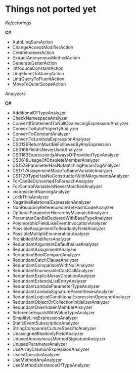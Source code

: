 ﻿Things not ported yet
=====================

*Refactorings*

**C#**

* AutoLinqSumAction
* ChangeAccessModifierAction
* CreateIndexerAction
* ExtractAnonymousMethodAction
* GenerateGetterAction
* IntroduceConstantAction
* LinqFluentToQueryAction
* LinqQueryToFluentAction
* MoveToOuterScopeAction

*Analyzers*

**C#**

* AdditionalOfTypeAnalyzer
* CheckNamespaceAnalyzer
* ConvertIfStatementToNullCoalescingExpressionAnalyzer
* ConvertToAutoPropertyAnalyzer
* ConvertToConstantAnalyzer
* ConvertToLambdaExpressionAnalyzer
* CS0126ReturnMustBeFollowedByAnyExpression
* CS0169FieldIsNeverUsedAnalyzer
* CS0183ExpressionIsAlwaysOfProvidedTypeAnalyzer
* CS0618UsageOfObsoleteMemberAnalyzer
* CS1573ParameterHasNoMatchingParamTagAnalyzer
* CS1717AssignmentMadeToSameVariableAnalyzer
* CS1729TypeHasNoConstructorWithNArgumentsAnalyzer
* ForCanBeConvertedToForeachAnalyzer
* ForControlVariableIsNeverModifiedAnalyzer
* InconsistentNamingAnalyzer
* LockThisAnalyzer
* NegativeRelationalExpressionAnalyzer
* NonReadonlyReferencedInGetHashCodeAnalyzer
* OptionalParameterHierarchyMismatchAnalyzer
* ParameterCanBeDeclaredWithBaseTypeAnalyzer
* PolymorphicFieldLikeEventInvocationAnalyzer
* PossibleAssignmentToReadonlyFieldAnalyzer
* PossibleMultipleEnumerationAnalyzer
* ProhibitedModifiersAnalyzer
* RedundantArgumentDefaultValueAnalyzer
* RedundantAssignmentAnalyzer
* RedundantBoolCompareAnalyzer
* RedundantCatchClauseAnalyzer
* RedundantComparisonWithNullAnalyzer
* RedundantEnumerableCastCallAnalyzer
* RedundantExplicitArrayCreationAnalyzer
* RedundantExtendsListEntryAnalyzer
* RedundantLambdaParameterTypeAnalyzer
* RedundantLambdaSignatureParenthesesAnalyzer
* RedundantLogicalConditionalExpressionOperandAnalyzer
* RedundantObjectOrCollectionInitializerAnalyzer
* RedundantOverriddenMemberAnalyzer
* ReferenceEqualsWithValueTypeAnalyzer
* SimplifyLinqExpressionAnalyzer
* StaticEventSubscriptionAnalyzer
* StringCompareIsCultureSpecificAnalyzer
* UnassignedReadonlyFieldAnalyzer
* UnusedAnonymousMethodSignatureAnalyzer
* UnusedParameterAnalyzer
* UseArrayCreationExpressionAnalyzer
* UseIsOperatorAnalyzer
* UseMethodAnyAnalyzer
* UseMethodIsInstanceOfTypeAnalyzer

